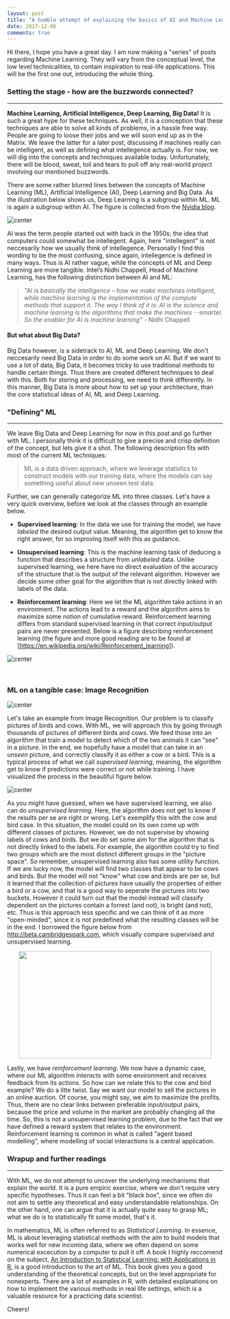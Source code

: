 ```yaml
---
layout: post
title: "A humble attempt of explaining the basics of AI and Machine Learning"
date: 2017-12-06
comments: true
---
```


Hi there, I hope you have a great day. I am now making a "series" of posts regarding Machine Learning. They will vary from the conceptual level, the low level technicalities, to contain inspiration to real-life applications. This will be the first one out, introducing the whole thing.


### Setting the stage - how are the buzzwords connected?
___

**Machine Learning, Artificial Intelligence, Deep Learning, Big Data!** It is such a great hype for these techniques. As well, it is a conception that these techniques are able to solve all kinds of problems, in a hassle free way. People are going to loose their jobs and we will soon end up as in the Matrix. We leave the latter for a later post, discussing if machines really can be intelligent, as well as defining what intellegence actually is. For now, we will dig into the concepts and techniques available today. Unfortunately, there will be blood, sweat, toil and tears to pull off any real-world project involving our mentioned buzzwords. 

There are some rather blurred lines between the concepts of Machine Learning (ML), Artificial Intelligence (AI), Deep Learning and Big Data. As the illustration below shows us, Deep Learning is a subgroup within ML. ML is again a subgroup within AI. The figure is collected from the [Nvidia blog](https://blogs.nvidia.com/blog/2016/07/29/whats-difference-artificial-intelligence-machine-learning-deep-learning-ai/). 

![center](/figs/2017-08-23-intro-ML/Deep_Learning_Icons_R5_PNG.png)


AI was the term people started out with back in the 1950s; the idea that computers could somewhat be intellegent. Again, here "intellegent" is not neccesarily how we usually think of intellegence. Personally I find this wording to be the most confusing, since again, intellegence is defined in many ways. Thus is AI rather vague, while the concepts of ML and Deep Learning are more tangible. Intel’s Nidhi Chappell, Head of Machine Learning, has the following distinction between AI and ML:

> *"AI is basically the intelligence – how we make machines intelligent, while machine learning is the implementation of the compute methods that support it. The way I think of it is: AI is the science and machine learning is the algorithms that make the machines ⋅⋅⋅smarter. So the enabler for AI is machine learning"* - Nidhi Chappell


#### **But what about Big Data?**
Big Data however, is a sidetrack to AI, ML and Deep Learning. We don't neccesarily need Big Data in order to do some work on AI. But if we want to use a lot of data, Big Data, it becomes tricky to use traditional methods to handle certain things. Thus there are created different techniques to deal with this. Both for storing and processing, we need to think differently. In this manner, Big Data is more about how to set up your architecture, than the core statistical ideas of AI, ML and Deep Learning. 



### "Defining" ML
___

We leave Big Data and Deep Learning for now in this post and go further with ML. I personally think it is difficult to give a precise and crisp definition of the concept, but lets give it a shot. The following description fits with most of the current ML techniques:
 
> ML is a data driven approach, where we leverage statistics to construct models with our training data, where the models can say something useful about new unseen test data.

Further, we can generally categorize ML into three classes. Let's have a very quick overview, before we look at the classes through an example below.

* **Supervised learning**: In the data we use for training the model, we have *labeled* the desired output value. Meaning, the algorithm get to know the right answer, for so improving itself with this as guidance. 

* **Unsupervised learning**: This is the machine learning task of deducing a function that describes a structure from *unlabeled* data. Unlike supervised learning, we here have no direct evaluation of the accuracy of the structure that is the output of the relevant algorithm. However we decide some other goal for the algorithm that is not directly linked with labels of the data. 

* **Reinforcement learning**: Here we let the ML algorithm take actions in an environment. The actions lead to a reward and the algorithm aims to maximize some notion of cumulative reward. Reinforcement learning differs from standard supervised learning in that correct input/output pairs are never presented. Below is a figure describing reinforcement learning (the figure and more good reading are to be found at [https://en.wikipedia.org/wiki/Reinforcement_learning]).

![center](/figs/2017-08-23-intro-ML/Reinforcement_learning_diagram.png)







&nbsp;
&nbsp;
### ML on a tangible case: Image Recognition 

![center](/figs/2017-08-23-intro-ML/cow_bird.png)

Let's take an example from Image Recognition. Our problem is to classify pictures of birds and cows. With ML, we will approach this by going through thousands of pictures of different birds and cows. We feed those into an algorithm that train a model to detect which of the two animals it can "see" in a picture. In the end, we hopefully have a model that can take in an *unseen* picture, and correctly classify it as either a cow or a bird. This is a typical process of what we call *supervised learning*, meaning, the algorithm get to know if predictions were correct or not while training. I have visualized the process in the beautiful figure below.

![center](/figs/2017-08-23-intro-ML/image_recognition.jpg)


As you might have guessed, when we have supervised learning, we also can do *unsupervised learning*. Here, the algorithm does not get to know if the results per se are right or wrong. Let's exemplify this with the cow and bird case. In this situation, the model could on its own come up with different classes of pictures. However, we do not supervise by showing labels of cows and birds. But we do set some aim for the algorithm that is not directly linked to the labels. For example, the algorithm could try to find two groups which are the most distinct different groups in the "picture space". So remember, unsupervised learning also has some utility function. If we are lucky now, the model will find two classes that appear to be cows and birds. But the model will not "know" what cow and birds are per se, but it learned that the collection of pictures have usually the properties of either a bird or a cow, and that is a good way to seperate the pictures into two buckets. However it could turn out that the model instead will classify dependent on the pictures contain a forrest (and not), is bright (and not), etc. Thus is this approach less specific and we can think of it as more "open-minded", since it is not predefined what the resulting classes will be in the end. I borrowed the figure below from http://beta.cambridgespark.com, which visually compare supervised and unsupervised learning.


<p align="center">
  <img width="450" height="250" src="/figs/2017-08-23-intro-ML/mod1_SuperUnsuper.png">
</p>


Lastly, we have *reinforcement learning*. We now have a dynamic case, where our ML algorithm *interacts* with some environment and receives feedback from its actions. So how can we relate this to the cow and bird example? We do a litte twist. Say we want our model to sell the pictures in an online auction. Of course, you might say, we aim to maximize the profits. Thus, there are no clear links between preferable input/output pairs, because the price and volume in the market are probably changing all the time. So, this is not a unsupervised learning problem, due to the fact that we have defined a reward system that relates to the environment. Reinforcement learning is common in what is called "agent based modelling", where modelling of social interactions is a central application.


### Wrapup and further readings
___

With ML, we do not attempt to uncover the underlying mechanisms that explain the world. It is a pure empiric exercise, where we don't require very specific hypotheses. Thus it can feel a bit "black box", since we often do not aim to settle any theoretical and easy understandable relationships. On the other hand, one can argue that it is actually quite easy to grasp ML; what we do is to statistically fit some model, that's it. 

In mathematics, ML is often referred to as *Statistical Learning*. In essence, ML is about leveraging statistical methods with the aim to build models that works well for new incoming data, where we often depend on some numerical excecution by a computer to pull it off. A book I highly reccomend on the subject, [An Introduction to Statistical Learning: with Applications in R](http://www-bcf.usc.edu/~gareth/ISL/), is a good introduction to the art of ML. This book gives you a good understanding of the theoretical concepts, but on the level appropriate for nonexperts. There are a lot of examples in R, with detailed explanations on how to implement the various methods in real life settings, which is a valuable resource for a practicing data scientist.

Cheers!
